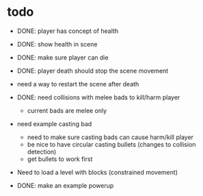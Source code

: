 
# todo

- DONE: player has concept of health
- DONE: show health in scene

- DONE: make sure player can die
- DONE: player death should stop the scene movement
- need a way to restart the scene after death

- DONE: need collisions with melee bads to kill/harm player
    - current bads are melee only

- need example casting bad
    - need to make sure casting bads can cause harm/kill player
    - be nice to have circular casting bullets (changes to collision detection)
    - get bullets to work first
    
- Need to load a level with blocks (constrained movement)

- DONE: make an example powerup



